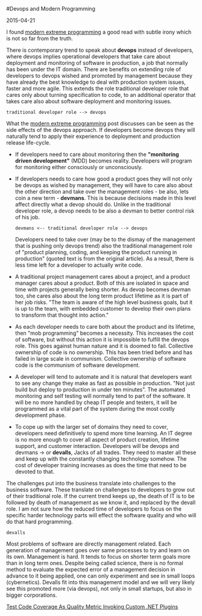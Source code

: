#Devops and Modern Programming

2015-04-21

<!--- tags: architecture deployment -->

I found [modern extreme programming](http://benjiweber.co.uk/blog/2015/04/17/modern-extreme-programming/) a good read with subtle irony which is not so far from the truth.

There is contemporary trend to speak about **devops** instead of developers, where devops implies operational developers that take care about deployment and monitoring of software in production, a job that normally has been under the IT domain. There are benefits on extending role of developers to devops wished and promoted by management because they have already the best knowledge to deal with production system issues, faster and more agile. This extends the role traditional developer role that cares only about turning specification to code, to an additional operator that takes care also about software deployment and monitoring issues.

```
traditional developer role --> devops
```

What the [modern extreme programming](http://benjiweber.co.uk/blog/2015/04/17/modern-extreme-programming/) post discusses can be seen as the side effects of the devops approach.
If developers become devops they will naturally tend to apply their experience to deployment and production release life-cycle. 

* If developers need to care about monitoring then the **"monitoring driven development"** (MDD) becomes reality. Developers will program for monitoring either consciously or unconsciously.

* If developers needs to care how good a product goes they will not only be devops as wished by management, they will have to care also about the other direction and take over the management roles - be also, lets coin a new term - **devmans**. This is because decisions made in this level affect directly what a devop should do. Unlike in the traditional developer role, a devop needs to be also a devman to better control risk of his job.

	```
	devmans <-- traditional developer role --> devops
	```

	Developers need to take over (may be to the dismay of the management that is pushing only devops trend) also the traditional management role of "product planning, coding, and keeping the product running in production"  (quoted text is from the original article). As a result, there is less time left for a developer to actually write code.

* A traditional project management cares about a project, and a product manager cares about a product. Both of this are isolated in space and time with projects generally being shorter. As devop becomes devman too, she cares also about the long term product lifetime as it is part of her job risks. "The team is aware of the high level business goals, but it is up to the team, with embedded customer to develop their own plans to transform that thought into action."

* As each developer needs to care both about the product and its lifetime, then "mob programming" becomes a necessity. This increases the cost of software, but without this action it is impossible to fulfill the devops role. This goes against human nature and it is doomed to fail. Collective ownership of code is no ownership. This has been tried before and has failed in large scale in communism. Collective ownership of software code is the communism of software development.

* A developer will tend to automate and it is natural that developers want to see any change they make as fast as possible in production. "Not just build but deploy to production in under ten minutes". The automated monitoring and self testing will normally tend to part of the software. It will be no more handled by cheap IT people and testers, it will be programmed as a vital part of the system during the most costly development phase.

* To cope up with the larger set of domains they need to cover, developers need definitively to spend more time learning. An IT degree is no more enough to cover all aspect of product creation, lifetime support, and customer interaction. Developers will be devops and devmans -> or **devalls**, Jacks of all trades. They need to master all these and keep up with the constantly changing technology somehow. The cost of developer training increases as does the time that need to be devoted to that.

The challenges put into the business translate into challenges to the business software. These translate on challenges to developers to grow out of their traditional role. If the current trend keeps up, the death of IT is to be followed by death of management as we know it, and replaced by the devall role. I am not sure how the reduced time of developers to focus on the specific harder technology parts will effect the software quality and who will do that hard programming.

```
devalls
```

Most problems of software are directly management related. Each generation of management goes over same processes to try and learn on its own. Management is hard. It tends to focus on shorter term goals more than in long term ones. Despite being called science, there is no formal method to evaluate the expected error of a management decision in advance to it being applied, one can only experiment and see in small loops (cybernetics). Devalls fit into this management model and we will very likely see this promoted more (via devops), not only in small startups, but also in bigger corporations.

<ins class='nfooter'><a rel='prev' id='fprev' href='#blog/2015/2015-04-23-Test-Code-Coverage-As-Quality-Metric.md'>Test Code Coverage As Quality Metric</a> <a rel='next' id='fnext' href='#blog/2015/2015-04-16-Invoking-Custom-.NET-Plugins.md'>Invoking Custom .NET Plugins</a></ins>
